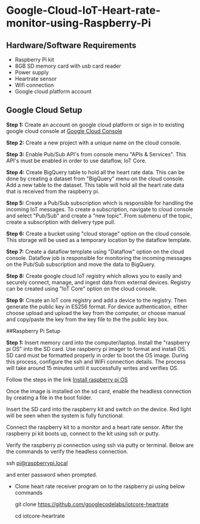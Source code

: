 # Google-Cloud-IoT-Heart-rate-monitor-using-Raspberry-Pi

## Hardware/Software Requirements
* Raspberry Pi kit
* 8GB SD memory card with usb card reader
* Power supply
* Heartrate sensor
* Wifi connection
* Google cloud platform account

## Google Cloud Setup

**Step 1:** Create an account on google cloud platform or sign in to existing google cloud console at [Google Cloud Console](https://console.cloud.google.com)

**Step 2:** Create a new project with a unique name on the cloud console.

**Step 3:** Enable Pub/Sub API's from console menu "APIs & Services". This API's must be enabled in order to use dataflow, IoT Core.

**Step 4:** Create BigQuery table to hold all the heart rate data. This can be done by creating a dataset from "BigQuery" menu on the cloud console. Add a new table to the dataset. This table will hold all the heart rate data that is received from the raspberry pi.

**Step 5:** Create a Pub/Sub subscription which is responsible for handling the incoming IoT messages. To create a subscription, navigate to cloud console and select "Pub/Sub" and create a "new topic". From submenu of the topic, create a subscription with delivery type pull.

**Step 6:** Create a bucket using "cloud storage" option on the cloud console. This storage will be used as a temporary location by the dataflow template.

**Step 7:** Create a dataflow template using "Dataflow" option on the cloud console. Dataflow job is responsible for monitoring the incoming messages on the Pub/Sub subscription and move the data to BigQuery. 

**Step 8:** Create google cloud IoT registry which allows you to easily and securely connect, manage, and ingest data from external devices. Registry can be created using "IoT Core" option on the cloud console.

**Step 9:** Create an IoT core registry and add a device to the registry. Then generate the public key in ES256 format. For device authentication, either choose upload and upload the key from the computer, or choose manual and copy/paste the key from the key file to the the public key box.


##Raspberry Pi Setup

**Step 1:** Insert memory card into the computer/laptop. Install the "raspberry pi OS" into the SD card. Use raspberry pi imager to format and install OS. SD card must be formatted properly in order to boot the OS image. During this process, configure the ssh and WiFi connection details. The process will take around 15 minutes until it successfully writes and verifies OS. 

Follow the steps in the link [Install raspberry pi OS](https://www.raspberrypi.org/documentation/installation/installing-images/README.md)


Once the image is installed on the sd card, enable the headless connection by creating a file in the boot folder.

Insert the SD card into the raspberry kit and switch on the device. Red light will be seen when the system is fully functional.

Connect the raspberry kit to a monitor and a heart rate sensor. 
After the raspberry pi kit boots up, connect to the kit using ssh or putty.

Verify the raspberry pi connection using ssh via putty or terminal. Below are the commands to verify the headless connection.

  ssh pi@raspberrypi.local
  
  and enter password when prompted.
* Clone heart rate receiver program on to the raspberry pi using below commands

  git clone https://github.com/googlecodelabs/iotcore-heartrate
  
  cd iotcore-heartrate



